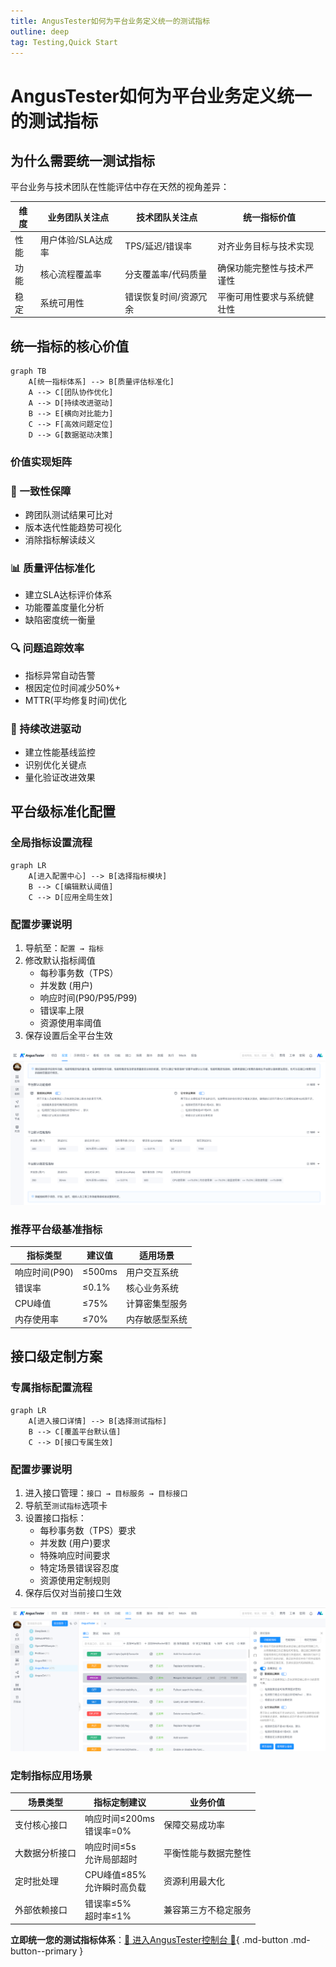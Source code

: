 ```yaml
---
title: AngusTester如何为平台业务定义统一的测试指标
outline: deep
tag: Testing,Quick Start
---
```


# AngusTester如何为平台业务定义统一的测试指标

## 为什么需要统一测试指标

平台业务与技术团队在性能评估中存在天然的视角差异：

| 维度 | 业务团队关注点 | 技术团队关注点 | 统一指标价值 |
|------|--------------|---------------|------------|
| 性能 | 用户体验/SLA达成率 | TPS/延迟/错误率 | 对齐业务目标与技术实现 |
| 功能 | 核心流程覆盖率 | 分支覆盖率/代码质量 | 确保功能完整性与技术严谨性 |
| 稳定 | 系统可用性 | 错误恢复时间/资源冗余 | 平衡可用性要求与系统健壮性 |

## 统一指标的核心价值

```mermaid
graph TB
    A[统一指标体系] --> B[质量评估标准化]
    A --> C[团队协作优化]
    A --> D[持续改进驱动]
    B --> E[横向对比能力]
    C --> F[高效问题定位]
    D --> G[数据驱动决策]
```

### 价值实现矩阵

<div class="grid grid-cols-2 gap-4">
<div class="value-card">
<h3>🚀 一致性保障</h3>
<ul>
<li>跨团队测试结果可比对</li>
<li>版本迭代性能趋势可视化</li>
<li>消除指标解读歧义</li>
</ul>
</div>

<div class="value-card">
<h3>📊 质量评估标准化</h3>
<ul>
<li>建立SLA达标评价体系</li>
<li>功能覆盖度量化分析</li>
<li>缺陷密度统一衡量</li>
</ul>
</div>

<div class="value-card">
<h3>🔍 问题追踪效率</h3>
<ul>
<li>指标异常自动告警</li>
<li>根因定位时间减少50%+</li>
<li>MTTR(平均修复时间)优化</li>
</ul>
</div>

<div class="value-card">
<h3>🔄 持续改进驱动</h3>
<ul>
<li>建立性能基线监控</li>
<li>识别优化关键点</li>
<li>量化验证改进效果</li>
</ul>
</div>
</div>

## 平台级标准化配置

### 全局指标设置流程

```mermaid
graph LR
    A[进入配置中心] --> B[选择指标模块]
    B --> C[编辑默认阈值]
    C --> D[应用全局生效]
```

### 配置步骤说明

1. 导航至：`配置 → 指标`
2. 修改默认指标阈值
    - 每秒事务数（TPS）
    - 并发数 (用户)
    - 响应时间(P90/P95/P99)
    - 错误率上限
    - 资源使用率阈值
3. 保存设置后全平台生效

![平台级指标配置](images/10-platform-test-indicator-config.png)

### 推荐平台级基准指标

| 指标类型 | 建议值 | 适用场景 |
|---------|-------|----------|
| 响应时间(P90) | ≤500ms | 用户交互系统 |
| 错误率 | ≤0.1% | 核心业务系统 |
| CPU峰值 | ≤75% | 计算密集型服务 |
| 内存使用率 | ≤70% | 内存敏感型系统 |

## 接口级定制方案

### 专属指标配置流程

```mermaid
graph LR
    A[进入接口详情] --> B[选择测试指标]
    B --> C[覆盖平台默认值]
    C --> D[接口专属生效]
```

### 配置步骤说明

1. 进入接口管理：`接口 → 目标服务 → 目标接口`
2. 导航至`测试指标`选项卡
3. 设置接口指标：
    - 每秒事务数（TPS）要求
    - 并发数 (用户)要求
    - 特殊响应时间要求
    - 特定场景错误容忍度
    - 资源使用定制规则
4. 保存后仅对当前接口生效

![接口级指标配置](images/10-api-test-indicator-config.png)

### 定制指标应用场景

| 场景类型 | 指标定制建议 | 业务价值 |
|---------|-------------|----------|
| 支付核心接口 | 响应时间≤200ms<br>错误率=0% | 保障交易成功率 |
| 大数据分析接口 | 响应时间≤5s<br>允许局部超时 | 平衡性能与数据完整性 |
| 定时批处理 | CPU峰值≤85%<br>允许瞬时高负载 | 资源利用最大化 |
| 外部依赖接口 | 错误率≤5%<br>超时率≤1% | 兼容第三方不稳定服务 |

**立即统一您的测试指标体系**：[🔗 进入AngusTester控制台 🔗](https://gm.xcan.cloud/signin){ .md-button .md-button--primary }

